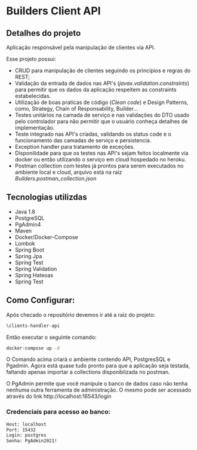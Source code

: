 # Builders Client API

## Detalhes do projeto

Aplicação responsável pela manipulação de clientes via API. 

Esse projeto possui:

- CRUD para manipulação de clientes seguindo os princípios e regras do REST;
- Validação da entrada de dados nas API's (*javax.validation.constraints*) para permitir que os dados da aplicação respeitem as constraints estabelecidas.
- Utilização de boas praticas de código (*Clean code*) e Design Patterns, como, Strategy, Chain of Responsability, Builder...
- Testes unitários na camada de serviço e nas validações do DTO usado pelo controlador para não permitir que o usuário conheça detalhes de implementação.
- Teste integrado nas API's criadas, validando os status code e o funcionamento das camadas de serviço e persistencia.
- Exception handler para tratamento de exceções.
- Disponilidade para que os testes nas API's sejam feitos localmente via docker ou então utilizando o serviço em cloud hospedado no heroku.
- Postman collection com testes já prontos para serem executados no ambiente local e cloud, arquivo está na raiz *Builders.postman_collection.json*

## Tecnologias utilizdas

- Java 1.8
- PostgreSQL
- PgAdmin4
- Maven
- Docker/Docker-Compose
- Lombok
- Spring Boot
- Spring Jpa
- Spring Test
- Spring Validation
- Spring Hateoas
- Spring Test

## Como Configurar:

Após checado o repositório devemos ir até a raiz do projeto:

```bash
\clients-handler-api
```

Então executar o seguinte comando:

```bash
docker-compose up -d
```

O Comando acima criará o ambiente contendo API, PostgresSQL e Pgadmin.
Agora está quase tudo pronto para que a aplicação seja testada, faltando apenas importar a collections disponiblizada no postman.

O PgAdmin permite que você manipule o banco de dados caso não tenha nenhuma outra ferramenta de administração. O mesmo pode ser acessado através do link http://localhost:16543/login

### Credenciais para acesso ao banco:

```bash
Host: localhost
Port: 15432
Login: postgres
Senha: PgAdmin2021!
```


